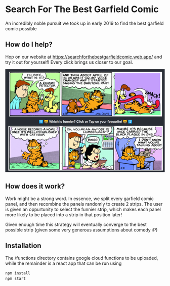 # Search For The Best Garfield Comic

An incredibly noble pursuit we took up in early 2019 to find the best garfield comic possible

## How do I help?
Hop on our website at https://searchforthebestgarfieldcomic.web.app/ and try it out for yourself! Every click brings us closer to our goal.

![example screenshot](example.png)

## How does it work?
Work might be a strong word. In essence, we split every garfield comic panel, and then recombine the panels randomly to create 2 strips.
The user is given an oppurtunity to select the funnier strip, which makes each panel more likely to be placed into a strip in that position later!

Given enough time this strategy will eventually converge to the best possible strip (given some very generous assumptions about comedy :P)


## Installation

The /functions directory contains google cloud functions to be uploaded, while the remainder is a react app that can be run using
```bash
npm install
npm start
```